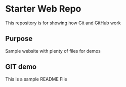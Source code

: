 # Starter Web Repo

This repository is for showing how Git and GitHub work

## Purpose

Sample website with plenty of files for demos

## GIT demo

This is a sample README File